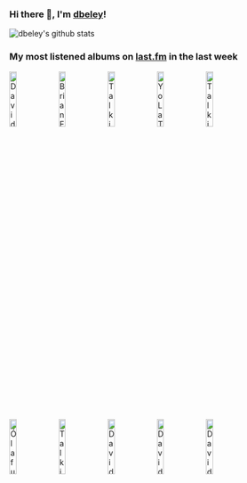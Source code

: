 ### Hi there 👋, I'm [dbeley](https://dbeley.ovh/en)!

![dbeley's github stats](https://github-readme-stats.vercel.app/api?username=dbeley)

### My most listened albums on [last.fm](https://www.last.fm/user/d_beley) in the last week

[<img src='https://lastfm.freetls.fastly.net/i/u/300x300/5be35ea7da2e4074b9b86ebb9c20ac24.jpg' width='16%' height='16%' alt='David Byrne - The Complete Score From "The Catherine Wheel"'>](https://www.last.fm/music/david%2bbyrne/the%2bcomplete%2bscore%2bfrom%2b%2522the%2bcatherine%2bwheel%2522)&nbsp;
[<img src='https://lastfm.freetls.fastly.net/i/u/300x300/7c1d40f52bca4dab8f702fd0918a134b.jpg' width='16%' height='16%' alt='Brian Eno - My Life In The Bush Of Ghosts'>](https://www.last.fm/music/brian%2beno/my%2blife%2bin%2bthe%2bbush%2bof%2bghosts)&nbsp;
[<img src='https://lastfm.freetls.fastly.net/i/u/300x300/4916a8b825b644e3c47337d3dbb55cc6.jpg' width='16%' height='16%' alt='Talking Heads - More Songs About Buildings And Food (Deluxe Version)'>](https://www.last.fm/music/talking%2bheads/more%2bsongs%2babout%2bbuildings%2band%2bfood%2b%2528deluxe%2bversion%2529)&nbsp;
[<img src='https://lastfm.freetls.fastly.net/i/u/300x300/191fb05046bdec6b962dc75a9023d711.jpg' width='16%' height='16%' alt='Yo La Tengo - Wfmu Studios, East Orange, New Jersey 4th February 1990'>](https://www.last.fm/music/yo%2bla%2btengo/wfmu%2bstudios%252c%2beast%2borange%252c%2bnew%2bjersey%2b4th%2bfebruary%2b1990)&nbsp;
[<img src='https://lastfm.freetls.fastly.net/i/u/300x300/ce59a10acb2a7b832e015916ac49b331.jpg' width='16%' height='16%' alt='Talking Heads - Talking Heads 77 (Deluxe Version)'>](https://www.last.fm/music/talking%2bheads/talking%2bheads%2b%252777%2b%2528deluxe%2bversion%2529)&nbsp;
<br>
[<img src='https://lastfm.freetls.fastly.net/i/u/300x300/372330feaf1a55a5e1d9b3c7a8f03331.jpg' width='16%' height='16%' alt='Ólafur Arnalds - re:member'>](https://www.last.fm/music/%25c3%2593lafur%2barnalds/re%253amember)&nbsp;
[<img src='https://lastfm.freetls.fastly.net/i/u/300x300/4c73a02e47044c23bdca67e673a66875.png' width='16%' height='16%' alt='Talking Heads - Naked'>](https://www.last.fm/music/talking%2bheads/naked)&nbsp;
[<img src='https://lastfm.freetls.fastly.net/i/u/300x300/d20d1b440bfb2d1d3591d2ceafd5ef6e.png' width='16%' height='16%' alt='David Bowie - Hunky Dory (2015 Remaster)'>](https://www.last.fm/music/david%2bbowie/hunky%2bdory%2b%25282015%2bremaster%2529)&nbsp;
[<img src='https://lastfm.freetls.fastly.net/i/u/300x300/8b6fd17dbef3875c530a157ddd4aa2b1.jpg' width='16%' height='16%' alt='David Bowie - Low (2017 remaster)'>](https://www.last.fm/music/david%2bbowie/low%2b%25282017%2bremaster%2529)&nbsp;
[<img src='https://lastfm.freetls.fastly.net/i/u/300x300/781be87e74355cc5cb8db5a5442f7de9.jpg' width='16%' height='16%' alt='David Bowie - The Rise and Fall of Ziggy Stardust and the Spiders from Mars (2012 Remaster)'>](https://www.last.fm/music/david%2bbowie/the%2brise%2band%2bfall%2bof%2bziggy%2bstardust%2band%2bthe%2bspiders%2bfrom%2bmars%2b%25282012%2bremaster%2529)&nbsp;
<br>
